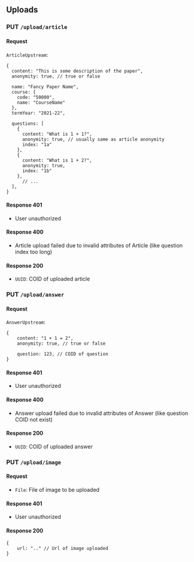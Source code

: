 ## Uploads

### PUT `/upload/article`

#### Request

`ArticleUpstream`:

```json5
{
  content: "This is some description of the paper",
  anonymity: true, // true or false

  name: "Fancy Paper Name",
  course: {
    code: "50000",
    name: "CourseName"
  },
  termYear: "2021-22",
    
  questions: [
    {
      content: "What is 1 + 1?",
      anonymity: true, // usually same as article anonymity
      index: "1a"
    },
    {
      content: "What is 1 + 2?",
      anonymity: true,
      index: "1b"
    }, 
      // ...
  ],
}
```

#### Response 401

- User unauthorized

#### Response 400

- Article upload failed due to invalid attributes of Article (like question index too long)

#### Response 200

- `UUID`: COID of uploaded article


### PUT `/upload/answer`

#### Request

`AnswerUpstream`:

```json5
{
    content: "1 + 1 = 2",
    anonymity: true, // true or false
    
    question: 123, // COID of question
}
```

#### Response 401

- User unauthorized

#### Response 400

- Answer upload failed due to invalid attributes of Answer (like question COID not exist)

#### Response 200

- `UUID`: COID of uploaded answer

### PUT `/upload/image`

#### Request

- `File`: File of image to be uploaded

#### Response 401

- User unauthorized

#### Response 200

```json5
{
    url: ".." // Url of image uploaded
}
```